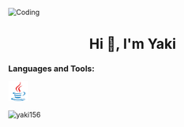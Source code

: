 <img alingn="right" alt="Coding" width="400" scr="![image](https://github.com/Yaki156/Yaki156/assets/92258132/18964dca-e2af-4728-8f5c-6228cbb16c58)
">

<h1 align="center">Hi 👋, I'm Yaki</h1>
<p align="left">
</p>

<h3 align="left">Languages and Tools:</h3>
<p align="left"> <a href="https://www.java.com" target="_blank" rel="noreferrer"> <img src="https://raw.githubusercontent.com/devicons/devicon/master/icons/java/java-original.svg" alt="java" width="40" height="40"/> </a> </p>

<p><img align="center" src="https://github-readme-stats.vercel.app/api/top-langs?username=yaki156&show_icons=true&locale=en&layout=compact" alt="yaki156" /></p>
